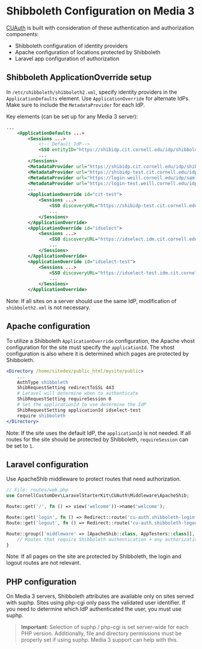 # Shibboleth Configuration on Media 3

[CUAuth](README.md) is built with consideration of these authentication and authorization components:

- Shibboleth configuration of identity providers
- Apache configuration of locations protected by Shibboleth
- Laravel app configuration of authorization


## Shibboleth ApplicationOverride setup

In `/etc/shibboleth/shibboleth2.xml`, specify identity providers in the `ApplicationDefaults` element. Use `ApplicationOverride` for alternate IdPs. Make sure to include the `MetadataProvider` for each IdP.

Key elements (can be set up for any Media 3 server):
```xml
...
    <ApplicationDefaults ...>
        <Sessions ...>
            <!-- Default IdP-->
            <SSO entityID="https://shibidp.cit.cornell.edu/idp/shibboleth" ...>
            ...
        </Sessions>
        <MetadataProvider url="https://shibidp.cit.cornell.edu/idp/shibboleth" backingFilePath="cornellidp.xml" ... />
        <MetadataProvider url="https://shibidp-test.cit.cornell.edu/idp/shibboleth" backingFilePath="cornell-idp.xml" ... />
        <MetadataProvider url="https://login.weill.cornell.edu/idp/saml2/idp/metadata.php" backingFilePath="weill-idp.xml" ... />
        <MetadataProvider url="https://login-test.weill.cornell.edu/idp/saml2/idp/metadata.php" backingFilePath="weill-test-idp.xml" ... />
        ...
        <ApplicationOverride id="cit-test">
            <Sessions ...>
                <SSO discoveryURL="https://shibidp-test.cit.cornell.edu/idp/shibboleth" ...>
                ...
            </Sessions>
        </ApplicationOverride>
        <ApplicationOverride id="idselect">
            <Sessions ...>
                <SSO discoveryURL="https://idselect.idm.cit.cornell.edu/idselect/select.html" ...>
                ...
            </Sessions>
        </ApplicationOverride>
        <ApplicationOverride id="idselect-test">
            <Sessions ...>
                <SSO discoveryURL="https://idselect-test.idm.cit.cornell.edu/idselect/select.html" ...>
                ...
            </Sessions>
        </ApplicationOverride>
```

Note: If all sites on a server should use the same IdP, modification of `shibboleth2.xml` is not necessary.


## Apache configuration

To utilize a Shibboleth `ApplicationOverride` configuration, the Apache vhost configuration for the site must specify the 
`applicationId`. The vhost configuration is also where it is determined which pages are protected by Shibboleth.

```apache
<Directory /home/sitedev/public_html/mysite/public>
    ...
    AuthType shibboleth
    ShibRequestSetting redirectToSSL 443
    # Laravel will determine when to authenticate
    ShibRequestSetting requireSession 0
    # Set the applicationId to use determine the IdP
    ShibRequestSetting applicationId idselect-test
    require shibboleth
</Directory>
```

Note: If the site uses the default IdP, the `applicationId` is not needed. If all routes for the site should be protected by Shibboleth, `requireSession` can be set to `1`. 

## Laravel configuration

Use ApacheShib middleware to protect routes that need authorization.

```php
// File: routes/web.php
use CornellCustomDev\LaravelStarterKit\CUAuth\Middleware\ApacheShib;

Route::get('/', fn () => view('welcome'))->name('welcome');

Route::get('login', fn () => Redirect::route('cu-auth.shibboleth-login'))->name('login');
Route::get('logout', fn () => Redirect::route('cu-auth.shibboleth-logout'))->name('logout');

Route::group(['middleware' => [ApacheShib::class, AppTesters::class]], function() {
    // Routes that require Shibboleth authentication + any authorization policies
}
```

Note: If all pages on the site are protected by Shibboleth, the login and logout routes are not relevant.

## PHP configuration

On Media 3 servers, Shibboleth attributes are available only on sites served with suphp. Sites using php-cgi
only pass the validated user identifier. If you need to determine which IdP authenticated the user, you must use suphp.

> **Important**: Selection of suphp / php-cgi is set server-wide for each PHP version. Additionally, file and directory permissions must be properly set if using suphp. Media 3 support can help with this.
